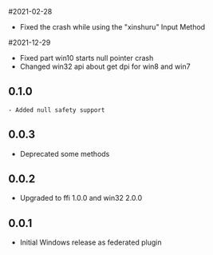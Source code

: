 #2021-02-28
* Fixed the crash while using the "xinshuru" Input Method

#2021-12-29
* Fixed part win10 starts null pointer crash
* Changed win32 api about get dpi for win8 and win7

## 0.1.0
    - Added null safety support
## 0.0.3

* Deprecated some methods
## 0.0.2

* Upgraded to ffi 1.0.0 and win32 2.0.0
## 0.0.1

* Initial Windows release as federated plugin